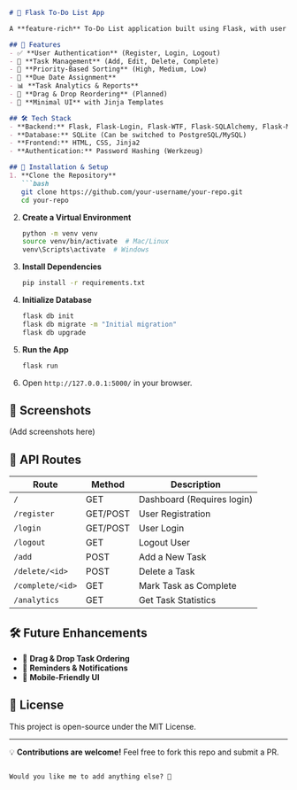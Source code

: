 ```md
# 📝 Flask To-Do List App

A **feature-rich** To-Do List application built using Flask, with user authentication, task sorting, priority levels, analytics, and more.

## 🚀 Features
- ✅ **User Authentication** (Register, Login, Logout)
- 📌 **Task Management** (Add, Edit, Delete, Complete)
- 🎯 **Priority-Based Sorting** (High, Medium, Low)
- 📅 **Due Date Assignment**
- 📊 **Task Analytics & Reports**
- 🔄 **Drag & Drop Reordering** (Planned)
- 🎨 **Minimal UI** with Jinja Templates

## 🛠️ Tech Stack
- **Backend:** Flask, Flask-Login, Flask-WTF, Flask-SQLAlchemy, Flask-Migrate
- **Database:** SQLite (Can be switched to PostgreSQL/MySQL)
- **Frontend:** HTML, CSS, Jinja2
- **Authentication:** Password Hashing (Werkzeug)

## 🔧 Installation & Setup
1. **Clone the Repository**
   ```bash
   git clone https://github.com/your-username/your-repo.git
   cd your-repo
   ```

2. **Create a Virtual Environment**
   ```bash
   python -m venv venv
   source venv/bin/activate  # Mac/Linux
   venv\Scripts\activate  # Windows
   ```

3. **Install Dependencies**
   ```bash
   pip install -r requirements.txt
   ```

4. **Initialize Database**
   ```bash
   flask db init
   flask db migrate -m "Initial migration"
   flask db upgrade
   ```

5. **Run the App**
   ```bash
   flask run
   ```

6. Open `http://127.0.0.1:5000/` in your browser.

## 📸 Screenshots
(Add screenshots here)

## 📌 API Routes
| Route           | Method | Description              |
|----------------|--------|--------------------------|
| `/`            | GET    | Dashboard (Requires login) |
| `/register`    | GET/POST | User Registration |
| `/login`       | GET/POST | User Login |
| `/logout`      | GET    | Logout User |
| `/add`         | POST   | Add a New Task |
| `/delete/<id>` | POST   | Delete a Task |
| `/complete/<id>` | GET  | Mark Task as Complete |
| `/analytics`   | GET    | Get Task Statistics |

## 🛠️ Future Enhancements
- 🔄 **Drag & Drop Task Ordering**
- 🔔 **Reminders & Notifications**
- 📱 **Mobile-Friendly UI**

## 📜 License
This project is open-source under the MIT License.

---

💡 **Contributions are welcome!** Feel free to fork this repo and submit a PR.

```

Would you like me to add anything else? 🚀
